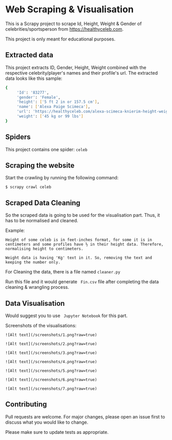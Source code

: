 # Web Scraping & Visualisation

This is a Scrapy project to scrape Id, Height, Weight & Gender of celebrities/sportsperson from https://healthyceleb.com.

This project is only meant for educational purposes.


## Extracted data

This project extracts ID, Gender, Height, Weight combined with the respective celebrity/player's names and their profile's url. The extracted data looks like this sample:


```bash
{
     'Id': '83277',
 	 'gender': 'Female',
 	 'height': ['5 ft 2 in or 157.5 cm'],
     'name': ['Alexa Paige Scimeca'],
     'url': 'https://healthyceleb.com/alexa-scimeca-knierim-height-weight-age-body-statistics/83277',
     'weight': ['45 kg or 99 lbs']
}
```

## Spiders

This project contains one spider: ```celeb```

## Scraping the website

Start the crawling by running the following command:

``` $ scrapy crawl celeb ```

## Scraped Data Cleaning

So the scraped data is going to be used for the visualisation part. Thus, it has to be normalised and cleaned.

Example:

```Height of some celeb is in feet-inches format, for some it is in centimeters and some profiles have ½ in their height data. Therefore, normalising height to centimeters.```

```Weight data is having 'Kg' text in it. So, removing the text and keeping the number only.```

For Cleaning the data, there is a file named ``` cleaner.py ```

Run this file and it would generate ``` Fin.csv``` file after completing the data cleaning & wrangling process.

## Data Visualisation 

Would suggest you to use ``` Jupyter Notebook``` for this part. 

Screenshots of the visualisations: 

```![Alt text](/screenshots/1.png?raw=true)```

```![Alt text](/screenshots/2.png?raw=true)```

```![Alt text](/screenshots/3.png?raw=true)```

```![Alt text](/screenshots/4.png?raw=true)```

```![Alt text](/screenshots/5.png?raw=true)```

```![Alt text](/screenshots/6.png?raw=true)```

```![Alt text](/screenshots/7.png?raw=true)```
     



## Contributing
Pull requests are welcome. For major changes, please open an issue first to discuss what you would like to change.

Please make sure to update tests as appropriate.